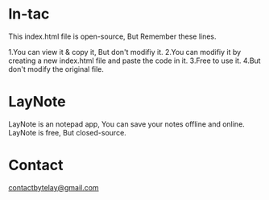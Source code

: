 # ln-tac
This index.html file is open-source, But Remember these lines.

1.You can view it & copy it, But don't modifiy it.
2.You can modifiy it by creating a new index.html file and paste the code in it.
3.Free to use it.
4.But don't modify the original file.

# LayNote
LayNote is an notepad app, You can save your notes offline and online. LayNote is free, But closed-source.

# Contact
contactbytelay@gmail.com
